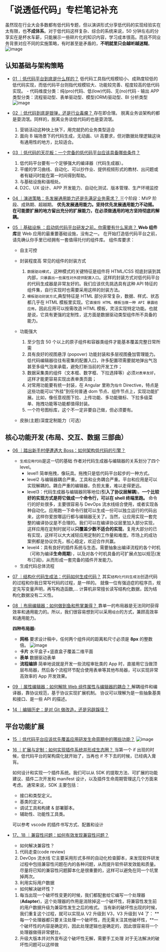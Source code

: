 # 「说透低代码」专栏笔记补充

虽然现在行业大会多数都有低代码专题，但以演讲形式分享低代码的实现经验实在太有限，也**不成体系**。对于低代码这样复杂、综合的系统来说，50 分钟左右的分享实在是杯水车薪，只能展示一些碎片化的知识内容，学习成本很高。而且不同业务背景对应不同的实施策略，有时甚至是矛盾的，**不明就里只会越听越迷糊**。
![image](https://user-images.githubusercontent.com/45849137/202834936-471d8a3c-ef3b-48c2-ba43-3394b085012c.png)

## 认知基础与架构策略

- [ 01 ｜低代码平台到底是什么样的？](https://time.geekbang.org/column/article/494558)
  低代码工具指代规模较小、成熟度较低的低代码实现，而低代码平台则指代规模较大、功能较完善、程度较高的低代码实现。 - 代码维度分类：纯(pro)代码、低(low)代码、无(no)代码 - 输出 APP 类型分类：流程驱动型、表单驱动型、模型(ORM)驱动型、BI 分析类型
  ![image](https://user-images.githubusercontent.com/45849137/202835730-fe2baa3c-e360-4b86-acf7-66271f98287c.png)

- [ 02 ｜低代码到底是银弹，还是行业毒瘤？ ](https://time.geekbang.org/column/article/495328)
  存在即合理。
  脱离业务谈架构的都是耍流氓。同样的，脱离业务谈低代码的也是耍流氓。
  1. 营销活动这种快上快下，用完就扔的业务类型适合
  2. 面向 B 端场景下的代码生成，无动画、UI 高要求，但对数据处理逻辑这块有通用性的地方，比较适合。
- [ 03 ｜低代码的天花板：一个完备的低代码平台应该具备哪些条件？ ](https://time.geekbang.org/column/article/496043)
  1. 低代码平台要有一个足够强大的编译器（代码生成器）。
  2. 平缓的学习曲线、自动化、可以抄作业、提供视频形式的教材、出问题或者有疑问时能在第一时间得到帮助。
  3. 与基础设施和谐相处。
  4. D2C、UX 设计、APP 开发能力、自动化测试、版本管理、生产环境监控
- [ 04 ｜演进策略：先发展通用能力还是先满足业务需求？ ](https://time.geekbang.org/column/article/496839)
  三个阶段：MVP 阶段、成熟期、超越期。
  **优先发展通用能力。坚持优先发展通用能力不动摇。**
  **在可能要扩展的地方留出充分的扩展能力，在必须做通用的地方坚持彻底的解耦。**
- [ 05 ｜基础设施 ：启动低代码平台研发之前，你需要有什么家底？ ](https://time.geekbang.org/column/article/497779)
  **Web 组件库**是 Web 应用的最重要基础设施，没有之一。
  在开始打造低代码平台之前，请先确认你手里已经拥有一套值得托付的组件库。
  组件库要求：

  - 自主可控
  - 封装程度高
    常见的组件的封装方式

    1. `数据驱动模式`，这种模式的关键特征是组件将 HTML/CSS 彻底封装到其内部，`只暴露出一些属性对外提供配置入口`。这样的封装方式对低代码平台的代码生成器是非常友好的。我们应该优先挑选具有这种 API 特征的组件集，自行实现时也需要采用这样的封装方法。
    2. `模板驱动封装方式`,典型特征是 HTML 部分非常复杂，数据、样式、状态都几乎在 HTML 模板里实现。它`直接将 HTML 模板当做一种 API 暴露给应用`，因此应用可以按需改造 HTML 模板，灵活实现特定功能。也就是说，它具有更强的定制性，这方面是数据驱动类型组件所不具备的能力。

  - 功能强大

    1. 至少包含 50 个以上的原子组件和容器类组件才能基本覆盖完整日常所需
    2. 具有良好的视图悬浮 (popover) 功能封装和多层视图叠加管理能力。低代码编辑器往往有密集的配置入口，许多配置项需要就地弹出气泡甚至多级气泡来承载，避免打断当前的开发工作；
    3. 数据采集类的组件（文本框、数字框、下拉选择等）必须`对表单友好`，这样才能更容易实现出表单类页面；
    4. 对常用功能要有统一封装，在 Angular 里称为`指令` Directive，特点是这些功能可以“外挂”到任何普通 dom 节点、组件节点上，实现功能扩展。比如，像任意视图下拉、上传功能、多功能徽标、下拉多级菜单、拖拽功能等功能都值得封装。
    5. 一个符号图标库，这个不一定非要自己做，但必须要有。

  - 皮肤(主题)深度定制能力（可选）

## 核心功能开发 (布局、交互、数据 三部曲）

- [ 06 ｜踏出新手村便遭遇大 Boss：如何架构低代码的引擎？ ](https://time.geekbang.org/column/article/498769)
  - `生成应用代码`是这一切的基础
    作者对代码生成器与编辑器的关系划分了四个 level。
    - level1 简单拖拽，像玩具。拖拽只是低代码平台起步的一种方式。
    - level2 与编辑器耦合严重。工具和业务耦合严重。平台和应用是可以实现解耦的。耦合严重的编辑器，负担太重，难以走得更远。
    - level3：代码生成器与编辑器同等地位(**引入了协议层解耦**)。**一个比较好的实现方式是将它做成一个命令行，可以在 shell 终端里跑。** 命令行的好处很多，主要很容易与 DevOps 流水线结合使用，或者实现各种自动化。应用跑一下命令行就可以生成一份可以独立运行的代码出来，这样你爱放哪运行都与编辑器无关了。当然，让应用实现一套完整的编译协议是不合理的。我们可以在编译协议层里加入部分实现，这样应用在定制时就可以**只覆盖少数不适合的实现**，复用大部分的已有实现，这样可以大大减轻应用定制的工作量和难度。市场上的成功案例都是协议优先，核心稳定，欢迎合作共赢。
    - level4：具有良好的插件系统与生态。需要抽象出编译流程的各个时机（可称为编译**生命周期**），以及对各个时机具备的可扩展点加以规范(发布订阅)，从而形成一套完备的插件开发能力。
  - 生成代码总体流程
- [ 07 ｜结构化代码生成法：代码如何生成代码？](https://time.geekbang.org/column/article/499824)
  其实`结构化代码生成法`创造代码的过程和你我日常写代码的过程，是一样的。
  就像一位有强迫症的程序员，规定先写变量声明，再写构造函数,...
  计算机非常擅长读写结构化数据，因为结构化数据没有二义性。
- [ 08 ｜布局编辑器：如何做到鱼和熊掌兼得？ ](https://time.geekbang.org/column/article/500747)
  靠单一的布局器是无法同时获得效率和通用能力的。所以，我们很容易想到可以采用`组合`的方式，兼顾高效率和通用能力。

  **四种布局器:**

  - **网格** 要求设计稿中，任何两个组件间的距离和尺寸必须是 **8px** 的整数倍。
    ![image](https://user-images.githubusercontent.com/45849137/202838722-7f0327a8-3541-4fcd-9b5d-f48a69ecd874.png)
  - **卡片** 水平盒子+竖直盒子覆盖二维平面
  - **表单** 数据驱动表单
  - **流程编排** 简单地说就是开发一些流程审批类的 App 时，直接用它当做顶层布局器，然后各个流程环节配合使用表单等其他布局器，可以实现非常高效率的 App 开发效果。

- [ 09 ｜属性编辑器：如何解除 Web 组件属性与编辑器的耦合？ ](https://time.geekbang.org/column/article/501746)
  解耦组件和编译器，靠协议规范，基于协议实现扩展机制。
  协议可以理解为是一些抽象基类和接口、是一些 API 的描述。
- [ 14 ｜编辑历史：是对 Git 做改造，还是另辟蹊径？ ](https://time.geekbang.org/column/article/506846)

## 平台功能扩展

- [ 15 ｜低代码平台应该优先覆盖应用研发生命周期中的哪些功能？](https://time.geekbang.org/column/article/507839)
  ![image](https://user-images.githubusercontent.com/45849137/202840546-123c812e-3c95-483b-9739-09344c370be9.png)
- [ 16 ｜扩展与定制：如何实现插件系统并形成生态圈？ ](https://time.geekbang.org/column/article/507839)
  当第一个 if 出现的时候，低代码平台的架构腐化就开始了，当再也 if 不下去的时候，已经病入膏肓。

  如何设计和实现一个插件系统。我们可以从 SDK 的提取方法、可扩展的功能建议、插件二次开发和 manifest 设计，以及插件生命周期管理这几个方面来考虑。
  通常来说，SDK 主要包括：

  - 接口和类型定义。
  - 基类的定义。
  - 调试工具和构建 & 部署脚本。
  - 辅助性、功能性工具类。

  可以参考 vscode 的插件书写方式、配置和设计

- [ 17、18 ｜兼容性问题：如何有效发现兼容性问题？ ](https://time.geekbang.org/column/article/545968)

  - 如何解决兼容性？

  1. 代码走查(code review)
  2. DevOps 流水线
     它主要采用形式多样的自动化检查脚本，来发现软件研发过程中包括兼容性问题在内的各种问题，从而提升软件研发效能和质量。
     尽量将已知的兼容性问题脚本化是很重要的，这样可以避免在同一个坑里掉两次。
  3. 利用实际用户数据

  - 如何解决破坏性？

  1. 每当出现一个破坏性变更的时候，我们都配套给它编写一个处理器(**Adapter**)，这个处理器的作用是消除掉这一个破坏性，将兼容性发生前的用户数据升级为兼容性发生之后的格式。
     当有新的破坏性出现的时候，我们重复这个过程，就可以实现从 V2 升级到 V3，V3 升级到 V4 了：
     **每一个处理器都只要关注处理一个破坏性，而无需关注其他破坏性，**一个破坏性的内容是确定的，因此处理逻辑也是确定的，因此很容易将一个处理器做得非常健壮。
  2. 升级大版本并对外宣布这个破坏性无解，需要手工处理
     对于无法解决的破坏性问题可以这样做
